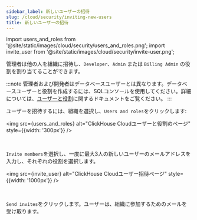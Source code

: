 ```yaml
---
sidebar_label: 新しいユーザーの招待
slug: /cloud/security/inviting-new-users
title: 新しいユーザーの招待
---
```


import users_and_roles from '@site/static/images/cloud/security/users_and_roles.png';
import invite_user from '@site/static/images/cloud/security/invite-user.png';

管理者は他の人を組織に招待し、`Developer`、`Admin` または `Billing Admin` の役割を割り当てることができます。

:::note
管理者および開発者はデータベースユーザーとは異なります。データベースユーザーと役割を作成するには、SQLコンソールを使用してください。詳細については、[ユーザーと役割](/cloud/security/cloud-access-management)に関するドキュメントをご覧ください。
:::

ユーザーを招待するには、組織を選択し、`Users and roles`をクリックします:

<img src={users_and_roles} alt="ClickHouse Cloudユーザーと役割のページ" style={{width: '300px'}} />

<br />

`Invite members`を選択し、一度に最大3人の新しいユーザーのメールアドレスを入力し、それぞれの役割を選択します。

<img src={invite_user} alt="ClickHouse Cloudユーザー招待ページ" style={{width: '1000px'}} />

<br />

`Send invites`をクリックします。ユーザーは、組織に参加するためのメールを受け取ります。
